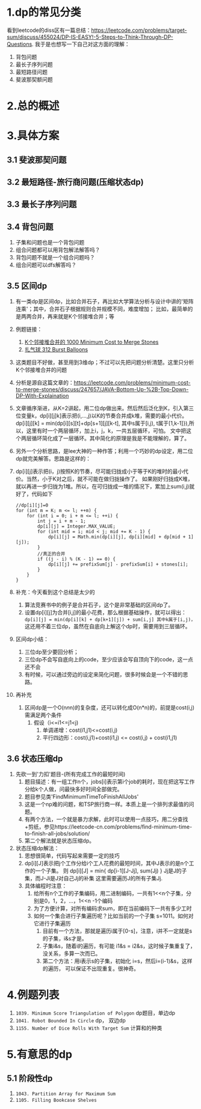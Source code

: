 # 1.dp的常见分类
看到leetcode的diss区有一篇总结：https://leetcode.com/problems/target-sum/discuss/455024/DP-IS-EASY!-5-Steps-to-Think-Through-DP-Questions.
我于是也想写一下自己对这方面的理解：
1.  背包问题
2.  最长子序列问题
3.  最短路径问题
4.  斐波那契额问题


# 2.总的概述


# 3.具体方案
## 3.1 斐波那契问题

## 3.2 最短路径-旅行商问题(压缩状态dp)


## 3.3 最长子序列问题

## 3.4 背包问题
1.  子集和问题也是一个背包问题
2.  组合问题都可以用背包解法解答吗？
3.  背包问题不就是一个组合问题吗？
4.  组合问题可以dfs解答吗？

## 3.5 区间dp
1. 有一类dp是区间dp，比如合并石子，再比如大学算法分析与设计中讲的'矩阵连乘'；其中，合并石子根据规则合并规模不同，难度增加；
    比如，最简单的是两两合并，再来就是K个邻接堆合并；等
2. 例题链接：
    1.  [K个邻接堆合并的 1000 Minimum Cost to Merge Stones](https://leetcode.com/problems/minimum-cost-to-merge-stones/)
    2.  [扎气球 312 Burst Balloons](https://leetcode.com/problems/burst-balloons/)
3. 这类题目不好做，甚至用到3维dp；不过可以先把问题分析清楚。这里只分析K个邻接堆合并的问题
4. 分析是源自这篇文章的：https://leetcode.com/problems/minimum-cost-to-merge-stones/discuss/247657/JAVA-Bottom-Up-%2B-Top-Down-DP-With-Explaination
5. 文章循序渐进，从K=2讲起，用二位dp做出来。然后然后泛化到K，引入第三位变量k，dp[i][j]k]表示把(i,...,j)以K的节奏合并成k堆，需要的最小代价。
    dp[i][j][k] = min(dp[i][s][t]+dp[s+1][j][k-t], 其中s属于[i,j),
    t属于[1,k-1]}),所以，这里有时一个两层循环，加上i，j，k，一共五层循环，可怕。
    文中把这个两层循环简化成了一层循环。其中简化的原理是我是不能理解的，算了。

6. 另外一个分析思路，是lee大神的一种作答；利用一个巧妙的dp设定，用二位dp就完美解答。思路是这样的：
7. dp[i][j]表示把(i，j)按照K的节奏，尽可能归拢成小于等于K的堆时的最小代价。当然，小于K对之后，就不可能在做归拢操作了。
    如果刚好归拢成K堆，就以再进一步归拢为1堆。所以，在可归拢成一堆的情况下，累加上sum(i,j)就好了，代码如下
    ```
    //dp[i][j]=0
    for (int m = K; m <= l; ++m) {
        for (int i = 0; i + m <= l; ++i) {
            int j = i + m - 1;
            dp[i][j] = Integer.MAX_VALUE;
            for (int mid = i; mid < j; mid += K - 1) {
                dp[i][j] = Math.min(dp[i][j], dp[i][mid] + dp[mid + 1][j]);
            }
            //真正的合并
            if ((j - i) % (K - 1) == 0) {
                dp[i][j] += prefixSum[j] - prefixSum[i] + stones[i];
            }
        }
    }
    ```

8. 补充：今天看到这个总结是太少的
    1.  算法竞赛书中的例子是合并石子，这个是非常基础的区间dp了。
    2.  设置dp[i][j]为合并[i,j]的最小花费，那么根据基础操作，就可以得出：
        `dp[i][j] = min(dp[i][k] + dp[k+1][j]) + sum[i,j]
        其中k属于[i,j)，`
        这还用不着三位dp，虽然在自底向上解这个dp时，需要用到三层循环。

9. 区间dp小结：
    1. 三位dp至少要回分析；
    2. 三位dp不会写自底向上的code，至少应该会写自顶向下的code，这一点还不会
    3. 有时候，可以通过旁边的设定来简化问题，很多时候会是一个不错的思路。
10. 再补充
    1. 区间dp是一个O(n*n*n)的复杂度，还可以转化成O(n*n)的，前提是cost(i,j)需满足两个条件
       1. 假设（i<=i1<=j1<j)
          1. 单调递增：cost(i1,j1)<=cost(i,j)
          2. 平行四边形：cost(i,j1)+cost(i1,j) <= cost(i,j) + cost(i1,j1)

## 3.6 状态压缩dp
1.  先砍一到'力扣'题目-(所有完成工作的最短时间)
    1.  题目描述：有一组工作n个，jobs[i]表示第i个job的耗时，现在把这写工作分给k个人做，问最快多好时间全部做完。 
    2.  题目参见类'FindMinimumTimeToFinishAllJobs'
    3.  这是一个np难的问题，和TSP旅行商一样。本质上是一个排列求最值的问题。
    4.  有两个方法，一个就是暴力求解，此时可以使用一点技巧，用二分查找+剪纸，参见https://leetcode-cn.com/problems/find-minimum-time-to-finish-all-jobs/solution/
    5.  第二个解法就是状态压缩dp。
2.  状态压缩dp解法：
    1.  思想很简单，代码写起来需要一定的技巧
    2.  dp[i][J]表示把j个工作分给i个工人花费的最短时间，其中J表示的是n个工作的一个子集。
        则 dp[i][J] = min{ dp[i-1][J-Jj], sum(Jj) } Jj是J的子集，而J-Ji是J对自己Jj的补集 
        这里需要遍历J的所有子集Jj.
    3.  具体编程时注意：
        1.  给所有n个工作的子集编码，用二进制编码，一共有1<<n个子集，分别是0，1，2，...，1<<n -1个编码
        2.  为了方便计算，对所有编码求sum，即在当前编码下一共有多少工时
        3.  如何一个集合进行子集遍历呢？比如当前的一个子集 s=1011。如何对它进行子集遍历
            1.  目前有一个方法，那就是遍历i属于[0-s]，注意，i并不一定就是s的子集，i&s才是。
            2.  子集i&s，随着i的遍历，有可能 i1&s = i2&s，这时候子集重复了，没关系，多算一次而已。
            3.  第二个方法：用i表示s的子集，初始化 i=s，然后i=(i-1)&s，这样的遍历，
                可以保证不出现重复。很神奇。

# 4.例题列表
1. `1039. Minimum Score Triangulation of Polygon` dp题目，单边dp
2. `1041. Robot Bounded In Circle` dp， 双边dp
3. `1155. Number of Dice Rolls With Target Sum` 计算和的种类


# 5.有意思的dp
## 5.1 阶段性dp
1. `1043. Partition Array for Maximum Sum` 
2. `1105. Filling Bookcase Shelves`